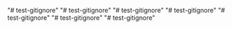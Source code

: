 "# test-gitignore" 
"# test-gitignore" 
"# test-gitignore" 
"# test-gitignore" 
"# test-gitignore" 
"# test-gitignore" 
"# test-gitignore" 

